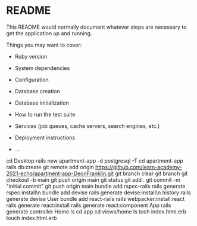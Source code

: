 # README

This README would normally document whatever steps are necessary to get the
application up and running.

Things you may want to cover:

* Ruby version

* System dependencies

* Configuration

* Database creation

* Database initialization

* How to run the test suite

* Services (job queues, cache servers, search engines, etc.)

* Deployment instructions

* ...

 cd Desktop
 rails new apartment-app -d postgresql -T
 cd apartment-app
 rails db:create
 git remote add origin https://github.com/learn-academy-2021-echo/apartment-app-DeonFranklin.git
 git branch
 clear
 git branch
 git checkout -b main
 git push origin main
 git status
 git add .
 git commit -m "initial commit"
 git push origin main
 bundle add rspec-rails
 rails generate rspec:install\n
 bundle add devise
 rails generate devise:install\n
 history
 rails generate devise User
 bundle add react-rails
 rails webpacker:install:react
 rails generate react:install
 rails generate react:component App
 rails generate controller Home
 ls
 cd app
 cd views/home
 ls
 toch index.html.erb
 touch index.html.erb
